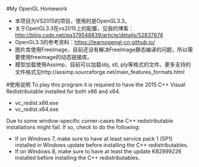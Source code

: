 ﻿#My OpenGL Homework
- 本项目为VS2015的项目，使用的是OpenGL3.3。
- 关于OpenGL3.3在vs2015上的配置，见我的博客：http://blog.csdn.net/qq379548839/article/details/52837874
- OpenGL3.3的参考资料：https://learnopengl-cn.github.io/
- 图片库使用FreeImage，目前还没有解决FreeImage静态编译的问题，所以需要使用freeimage的动态链接库。
- 模型加载使用Assimp，目前可以加载obj, stl, ply等格式的文件。更多支持的文件格式见http://assimp.sourceforge.net/main_features_formats.html

#使用说明
To play this program it is required to have the 2015 C++ Visual Redistributable installed for both x86 and x64. 

- vc_redist.x86.exe
- vc_redist.x64.exe


Due to some window-specific corner-cases the C++ redistributable installations might fail.
If so, check to do the following:

- If on Windows 7, make sure to have at least service pack 1 (SP1) installed in Windows update before installing the C++ redistributables.
- If on Windows 8, make sure to have at least the update KB2999226 installed before installing the C++ redistributables.
